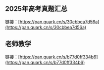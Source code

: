 ## 2025年高考真题汇总
链接：[https://pan.quark.cn/s/30cbbea7d56a](https://pan.quark.cn/s/30cbbea7d56a)

## 老师教学
链接：[https://pan.quark.cn/s/b77d0ff334b6](https://pan.quark.cn/s/b77d0ff334b6)
